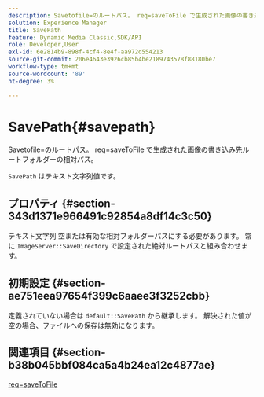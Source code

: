 ```yaml
---
description: Savetofile=のルートパス。 req=saveToFile で生成された画像の書き込み先ルートフォルダーの相対パス。
solution: Experience Manager
title: SavePath
feature: Dynamic Media Classic,SDK/API
role: Developer,User
exl-id: 6e2814b9-898f-4cf4-8e4f-aa972d554213
source-git-commit: 206e4643e3926cb85b4be2189743578f88180be7
workflow-type: tm+mt
source-wordcount: '89'
ht-degree: 3%

---
```


# SavePath{#savepath}

Savetofile=のルートパス。 req=saveToFile で生成された画像の書き込み先ルートフォルダーの相対パス。

`SavePath` はテキスト文字列値です。

## プロパティ {#section-343d1371e966491c92854a8df14c3c50}

テキスト文字列 空または有効な相対フォルダーパスにする必要があります。 常に `ImageServer::SaveDirectory` で設定された絶対ルートパスと組み合わせます。

## 初期設定 {#section-ae751eea97654f399c6aaee3f3252cbb}

定義されていない場合は `default::SavePath` から継承します。 解決された値が空の場合、ファイルへの保存は無効になります。

## 関連項目 {#section-b38b045bbf084ca5a4b24ea12c4877ae}

[req=saveToFile](../../../../../is-api/http-ref/image-serving-api-ref/c-http-protocol-reference/c-command-reference/r-req/r-req.md#reference-907cdb4a97034db7ad94695f25552e76)
